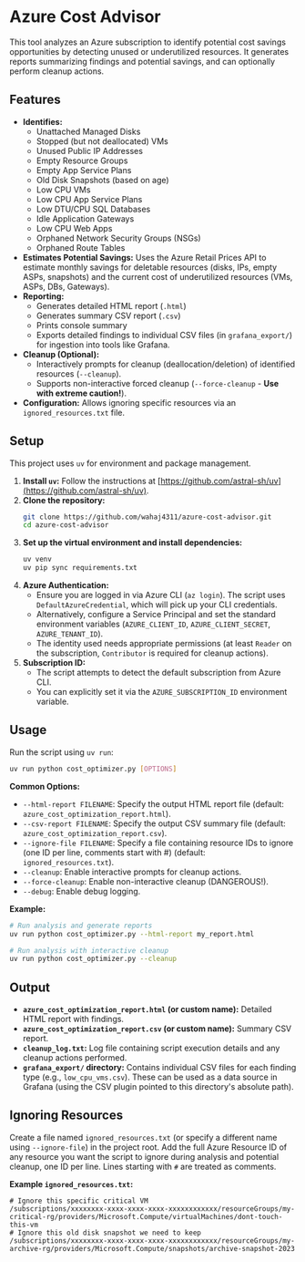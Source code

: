 # Azure Cost Advisor

This tool analyzes an Azure subscription to identify potential cost savings opportunities by detecting unused or underutilized resources. It generates reports summarizing findings and potential savings, and can optionally perform cleanup actions.

## Features

*   **Identifies:**
    *   Unattached Managed Disks
    *   Stopped (but not deallocated) VMs
    *   Unused Public IP Addresses
    *   Empty Resource Groups
    *   Empty App Service Plans
    *   Old Disk Snapshots (based on age)
    *   Low CPU VMs
    *   Low CPU App Service Plans
    *   Low DTU/CPU SQL Databases
    *   Idle Application Gateways
    *   Low CPU Web Apps
    *   Orphaned Network Security Groups (NSGs)
    *   Orphaned Route Tables
*   **Estimates Potential Savings:** Uses the Azure Retail Prices API to estimate monthly savings for deletable resources (disks, IPs, empty ASPs, snapshots) and the current cost of underutilized resources (VMs, ASPs, DBs, Gateways).
*   **Reporting:**
    *   Generates detailed HTML report (`.html`)
    *   Generates summary CSV report (`.csv`)
    *   Prints console summary
    *   Exports detailed findings to individual CSV files (in `grafana_export/`) for ingestion into tools like Grafana.
*   **Cleanup (Optional):**
    *   Interactively prompts for cleanup (deallocation/deletion) of identified resources (`--cleanup`).
    *   Supports non-interactive forced cleanup (`--force-cleanup` - **Use with extreme caution!**).
*   **Configuration:** Allows ignoring specific resources via an `ignored_resources.txt` file.

## Setup

This project uses `uv` for environment and package management.

1.  **Install `uv`:** Follow the instructions at [https://github.com/astral-sh/uv](https://github.com/astral-sh/uv).
2.  **Clone the repository:**
    ```bash
    git clone https://github.com/wahaj4311/azure-cost-advisor.git
    cd azure-cost-advisor
    ```
3.  **Set up the virtual environment and install dependencies:**
    ```bash
    uv venv
    uv pip sync requirements.txt
    ```
4.  **Azure Authentication:**
    *   Ensure you are logged in via Azure CLI (`az login`). The script uses `DefaultAzureCredential`, which will pick up your CLI credentials.
    *   Alternatively, configure a Service Principal and set the standard environment variables (`AZURE_CLIENT_ID`, `AZURE_CLIENT_SECRET`, `AZURE_TENANT_ID`).
    *   The identity used needs appropriate permissions (at least `Reader` on the subscription, `Contributor` is required for cleanup actions).
5.  **Subscription ID:**
    *   The script attempts to detect the default subscription from Azure CLI.
    *   You can explicitly set it via the `AZURE_SUBSCRIPTION_ID` environment variable.

## Usage

Run the script using `uv run`:

```bash
uv run python cost_optimizer.py [OPTIONS]
```

**Common Options:**

*   `--html-report FILENAME`: Specify the output HTML report file (default: `azure_cost_optimization_report.html`).
*   `--csv-report FILENAME`: Specify the output CSV summary file (default: `azure_cost_optimization_report.csv`).
*   `--ignore-file FILENAME`: Specify a file containing resource IDs to ignore (one ID per line, comments start with #) (default: `ignored_resources.txt`).
*   `--cleanup`: Enable interactive prompts for cleanup actions.
*   `--force-cleanup`: Enable non-interactive cleanup (DANGEROUS!).
*   `--debug`: Enable debug logging.

**Example:**

```bash
# Run analysis and generate reports
uv run python cost_optimizer.py --html-report my_report.html

# Run analysis with interactive cleanup
uv run python cost_optimizer.py --cleanup
```

## Output

*   **`azure_cost_optimization_report.html` (or custom name):** Detailed HTML report with findings.
*   **`azure_cost_optimization_report.csv` (or custom name):** Summary CSV report.
*   **`cleanup_log.txt`:** Log file containing script execution details and any cleanup actions performed.
*   **`grafana_export/` directory:** Contains individual CSV files for each finding type (e.g., `low_cpu_vms.csv`). These can be used as a data source in Grafana (using the CSV plugin pointed to this directory's absolute path).

## Ignoring Resources

Create a file named `ignored_resources.txt` (or specify a different name using `--ignore-file`) in the project root. Add the full Azure Resource ID of any resource you want the script to ignore during analysis and potential cleanup, one ID per line. Lines starting with `#` are treated as comments.

**Example `ignored_resources.txt`:**

```
# Ignore this specific critical VM
/subscriptions/xxxxxxxx-xxxx-xxxx-xxxx-xxxxxxxxxxxx/resourceGroups/my-critical-rg/providers/Microsoft.Compute/virtualMachines/dont-touch-this-vm
# Ignore this old disk snapshot we need to keep
/subscriptions/xxxxxxxx-xxxx-xxxx-xxxx-xxxxxxxxxxxx/resourceGroups/my-archive-rg/providers/Microsoft.Compute/snapshots/archive-snapshot-2023
``` 